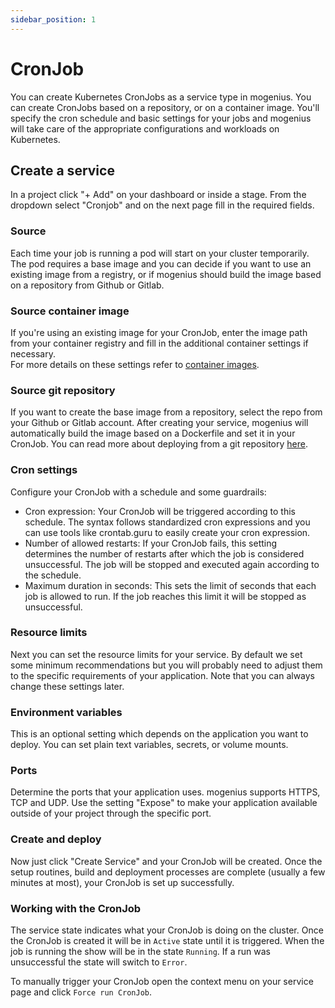 ```yaml
---
sidebar_position: 1
---
```


# CronJob

You can create Kubernetes CronJobs as a service type in mogenius. You can create CronJobs based on a repository, or on a container image. You'll specify the cron schedule and basic settings for your jobs and mogenius will take care of the appropriate configurations and workloads on Kubernetes.

## Create a service
In a project click "+ Add" on your dashboard or inside a stage. From the dropdown select "Cronjob" and on the next page fill in the required fields.

### Source
Each time your job is running a pod will start on your cluster temporarily. The pod requires a base image and you can decide if you want to use an existing image from a registry, or if mogenius should build the image based on a repository from Github or Gitlab.

### Source container image
If you're using an existing image for your CronJob, enter the image path from your container registry and fill in the additional container settings if necessary.  
For more details on these settings refer to [container images](container-images.md).

### Source git repository
If you want to create the base image from a repository, select the repo from your Github or Gitlab account. After creating your service, mogenius will automatically build the image based on a Dockerfile and set it in your CronJob.
You can read more about deploying from a git repository [here](deploy-from-a-repository.md).

### Cron settings
Configure your CronJob with a schedule and some guardrails:
- Cron expression: Your CronJob will be triggered according to this schedule. The syntax follows standardized cron expressions and you can use tools like crontab.guru to easily create your cron expression.
- Number of allowed restarts: If your CronJob fails, this setting determines the number of restarts after which the job is considered unsuccessful. The job will be stopped and executed again according to the schedule.
- Maximum duration in seconds: This sets the limit of seconds that each job is allowed to run. If the job reaches this limit it will be stopped as unsuccessful.

### Resource limits
Next you can set the resource limits for your service. By default we set some minimum recommendations but you will probably need to adjust them to the specific requirements of your application. Note that you can always change these settings later.

### Environment variables
This is an optional setting which depends on the application you want to deploy. You can set plain text variables, secrets, or volume mounts.

### Ports
Determine the ports that your application uses. mogenius supports HTTPS, TCP and UDP. Use the setting "Expose" to make your application available outside of your project through the specific port.

### Create and deploy
Now just click "Create Service" and your CronJob will be created. Once the setup routines, build and deployment processes are complete (usually a few minutes at most), your CronJob is set up successfully.

### Working with the CronJob
The service state indicates what your CronJob is doing on the cluster. Once the CronJob is created it will be in `Active` state until it is triggered. When the job is running the show will be in the state `Running`. If a run was unsuccessful the state will switch to `Error`.

To manually trigger your CronJob open the context menu on your service page and click `Force run CronJob`.



